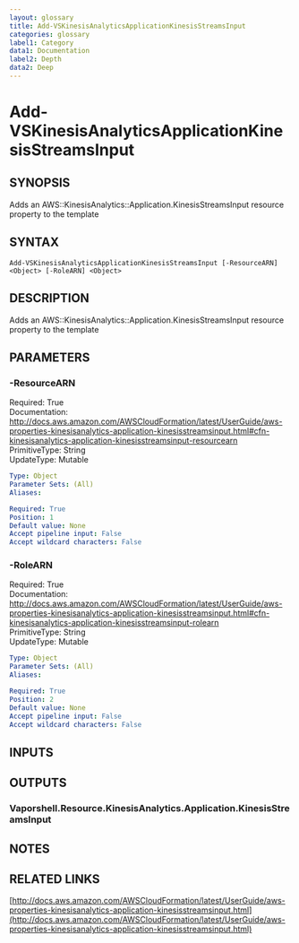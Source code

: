 ```yaml
---
layout: glossary
title: Add-VSKinesisAnalyticsApplicationKinesisStreamsInput
categories: glossary
label1: Category
data1: Documentation
label2: Depth
data2: Deep
---
```


# Add-VSKinesisAnalyticsApplicationKinesisStreamsInput

## SYNOPSIS
Adds an AWS::KinesisAnalytics::Application.KinesisStreamsInput resource property to the template

## SYNTAX

```
Add-VSKinesisAnalyticsApplicationKinesisStreamsInput [-ResourceARN] <Object> [-RoleARN] <Object>
```

## DESCRIPTION
Adds an AWS::KinesisAnalytics::Application.KinesisStreamsInput resource property to the template

## PARAMETERS

### -ResourceARN
Required: True    
Documentation: http://docs.aws.amazon.com/AWSCloudFormation/latest/UserGuide/aws-properties-kinesisanalytics-application-kinesisstreamsinput.html#cfn-kinesisanalytics-application-kinesisstreamsinput-resourcearn    
PrimitiveType: String    
UpdateType: Mutable

```yaml
Type: Object
Parameter Sets: (All)
Aliases: 

Required: True
Position: 1
Default value: None
Accept pipeline input: False
Accept wildcard characters: False
```

### -RoleARN
Required: True    
Documentation: http://docs.aws.amazon.com/AWSCloudFormation/latest/UserGuide/aws-properties-kinesisanalytics-application-kinesisstreamsinput.html#cfn-kinesisanalytics-application-kinesisstreamsinput-rolearn    
PrimitiveType: String    
UpdateType: Mutable

```yaml
Type: Object
Parameter Sets: (All)
Aliases: 

Required: True
Position: 2
Default value: None
Accept pipeline input: False
Accept wildcard characters: False
```

## INPUTS

## OUTPUTS

### Vaporshell.Resource.KinesisAnalytics.Application.KinesisStreamsInput

## NOTES

## RELATED LINKS

[http://docs.aws.amazon.com/AWSCloudFormation/latest/UserGuide/aws-properties-kinesisanalytics-application-kinesisstreamsinput.html](http://docs.aws.amazon.com/AWSCloudFormation/latest/UserGuide/aws-properties-kinesisanalytics-application-kinesisstreamsinput.html)

